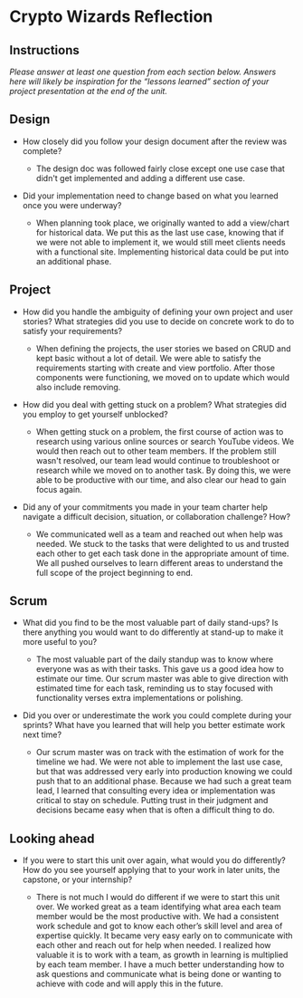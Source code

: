 # Crypto Wizards Reflection

## Instructions

*Please answer at least one question from each section below. Answers here will
likely be inspiration for the “lessons learned” section of your project
presentation at the end of the unit.*

## Design

* How closely did you follow your design document after the review was complete?
  
  * The design doc was followed fairly close except one use case that didn't 
  get implemented and adding a different use case.

* Did your implementation need to change based on what you learned once you were
underway?

  * When planning took place, we originally wanted to add a view/chart for 
  historical data. We put this as the last use case, knowing that if we were not 
  able to implement it, we would still meet clients needs with a functional 
  site. Implementing historical data could be put into an additional phase.

## Project

* How did you handle the ambiguity of defining your own project and user
  stories? What strategies did you use to decide on concrete work to do to
  satisfy your requirements?
  
  * When defining the projects, the user stories we based on CRUD and kept 
  basic without a lot of detail. We were able to satisfy the requirements starting 
  with create and view portfolio. After those components were functioning, we moved 
  on to update which would also include removing.
  

* How did you deal with getting stuck on a problem? What strategies did you
  employ to get yourself unblocked?

  * When getting stuck on a problem, the first course of action was to research 
  using various online sources or search YouTube videos. We would then reach out 
  to other team members. If the problem still wasn't resolved, our team lead would 
  continue to troubleshoot or research while we moved on to another task. 
  By doing this, we were able to be productive with our time, and also 
  clear our head to gain focus again.


* Did any of your commitments you made in your team charter help navigate a
  difficult decision, situation, or collaboration challenge? How?

  * We communicated well as a team and reached out when help was needed. We stuck to 
  the tasks that were delighted to us and trusted each other to get each task done in 
  the appropriate amount of time. We all pushed ourselves to learn different areas to 
  understand the full scope of the project beginning to end.

## Scrum

* What did you find to be the most valuable part of daily stand-ups? Is there
  anything you would want to do differently at stand-up to make it more useful
  to you?

  * The most valuable part of the daily standup was to know where everyone was as 
  with their tasks. This gave us a good idea how to estimate our time. Our scrum 
  master was able to give direction with estimated time for each task, reminding 
  us to stay focused with functionality verses extra implementations or polishing.

* Did you over or underestimate the work you could complete during your sprints?
  What have you learned that will help you better estimate work next time?

  * Our scrum master was on track with the estimation of work for the timeline we had. 
  We were not able to implement the last use case, but that was addressed very early into 
  production knowing we could push that to an additional phase. Because we had such a great 
  team lead, I learned that consulting every idea or implementation was critical to stay on 
  schedule. Putting trust in their judgment and decisions became easy when that is often 
  a difficult thing to do.

## Looking ahead

* If you were to start this unit over again, what would you do differently? How
  do you see yourself applying that to your work in later units, the capstone,
  or your internship?

  * There is not much I would do different if we were to start this unit over. 
  We worked great as a team identifying what area each team member would be the 
  most productive with. We had a consistent work schedule and got to know each 
  other’s skill level and area of expertise quickly. It became very easy early 
  on to communicate with each other and reach out for help when needed. I realized 
  how valuable it is to work with a team, as growth in learning is multiplied by each 
  team member. I have a much better understanding how to ask questions and communicate 
  what is being done or wanting to achieve with code and will apply this in the future.

